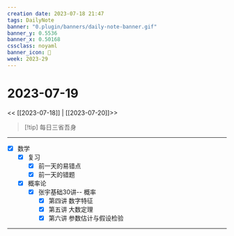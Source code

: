 ```yaml
---
creation date: 2023-07-18 21:47
tags: DailyNote
banner: "0.plugin/banners/daily-note-banner.gif"
banner_y: 0.5536
banner_x: 0.50168
cssclass: noyaml
banner_icon: 💌
week: 2023-29
---
```


# 2023-07-19

<< [[2023-07-18]] | [[2023-07-20]]>>


> [!tip] 每日三省吾身
> 

---


- [x] 数学
	- [x] 复习
		- [x] 前一天的易错点
		- [x] 前一天的错题
	- [x] 概率论
		- [x] 张宇基础30讲-- 概率
			- [x] 第四讲 数字特征
			- [x] 第五讲 大数定理
			- [x] 第六讲 参数估计与假设检验

---


